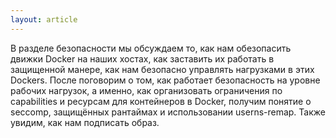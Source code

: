 ```yaml
---
layout: article
---
```

В разделе безопасности мы обсуждаем то, как нам обезопасить движки Docker на наших хостах, как заставить их работать в защищенной манере, как нам безопасно управлять нагрузками в этих Dockers. После поговорим о том, как работает безопасность на уровне рабочих нагрузок, а именно, как организовать ограничения по capabilities и ресурсам для контейнеров в Docker, получим понятие о seccomp, защищённых рантаймах и использовании userns-remap. Также увидим, как нам подписать образ.
